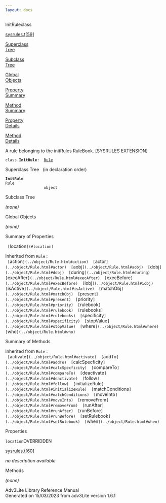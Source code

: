 ```yaml
---
layout: docs
---
```

<span class="title">InitRule</span><span class="type">class</span>

[sysrules.t](../file/sysrules.t.html)\[[59](../source/sysrules.t.html#59)\]

[Superclass  
Tree](#_SuperClassTree_)

[Subclass  
Tree](#_SubClassTree_)

[Global  
Objects](#_ObjectSummary_)

[Property  
Summary](#_PropSummary_)

[Method  
Summary](#_MethodSummary_)

[Property  
Details](#_Properties_)

[Method  
Details](#_Methods_)



A rule belonging to the initRules RuleBook. \[SYSRULES EXTENSION\]

`class `**`InitRule`**` :   `[`Rule`](../object/Rule.html)



<span id="_SuperClassTree_"></span>



<span class="hdln">Superclass Tree</span>   (in declaration order)



**`InitRule`**  
[`Rule`](../object/Rule.html)  
`                 object`  
<span id="_SubClassTree_"></span>



<span class="hdln">Subclass Tree</span>  



*(none)* <span id="_ObjectSummary_"></span>



<span class="hdln">Global Objects</span>  



*(none)* <span id="_PropSummary_"></span>



<span class="hdln">Summary of Properties</span>  



` [`location`](#location)  `

Inherited from `Rule` :  
` [`action`](../object/Rule.html#action)  [`actor`](../object/Rule.html#actor)  [`aobj`](../object/Rule.html#aobj)  [`dobj`](../object/Rule.html#dobj)  [`during`](../object/Rule.html#during)  [`execAfter`](../object/Rule.html#execAfter)  [`execBefore`](../object/Rule.html#execBefore)  [`iobj`](../object/Rule.html#iobj)  [`isActive`](../object/Rule.html#isActive)  [`matchObj`](../object/Rule.html#matchObj)  [`present`](../object/Rule.html#present)  [`priority`](../object/Rule.html#priority)  [`rulebook`](../object/Rule.html#rulebook)  [`rulebooks`](../object/Rule.html#rulebooks)  [`specificity`](../object/Rule.html#specificity)  [`stopValue`](../object/Rule.html#stopValue)  [`where`](../object/Rule.html#where)  [`who`](../object/Rule.html#who)  `

<span id="_MethodSummary_"></span>



<span class="hdln">Summary of Methods</span>  





Inherited from `Rule` :  
` [`activate`](../object/Rule.html#activate)  [`addTo`](../object/Rule.html#addTo)  [`calcSpecficity`](../object/Rule.html#calcSpecficity)  [`compareTo`](../object/Rule.html#compareTo)  [`deactivate`](../object/Rule.html#deactivate)  [`follow`](../object/Rule.html#follow)  [`initializeRule`](../object/Rule.html#initializeRule)  [`matchConditions`](../object/Rule.html#matchConditions)  [`moveInto`](../object/Rule.html#moveInto)  [`removeFrom`](../object/Rule.html#removeFrom)  [`runAfter`](../object/Rule.html#runAfter)  [`runBefore`](../object/Rule.html#runBefore)  [`setRulebook`](../object/Rule.html#setRulebook)  [`when`](../object/Rule.html#when)  `

<span id="_Properties_"></span>



<span class="hdln">Properties</span>  



<span id="location"></span>

`location`<span class="rem">OVERRIDDEN</span>

[sysrules.t](../file/sysrules.t.html)\[[60](../source/sysrules.t.html#60)\]



*no description available*



<span id="_Methods_"></span>



<span class="hdln">Methods</span>  



*(none)*



Adv3Lite Library Reference Manual  
Generated on 15/03/2023 from adv3Lite version 1.6.1


